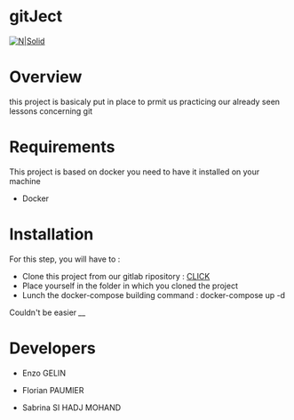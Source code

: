 # gitJect

[![N|Solid](https://cldup.com/dTxpPi9lDf.thumb.png)](https://nodesource.com/products/nsolid)

# Overview

this project is basicaly put in place to prmit us practicing our already seen lessons concerning git

# Requirements

This project is based on docker you need to have it installed on your machine

- Docker

# Installation

For this step, you will have to :

- Clone this project from our gitlab ripository : [CLICK](https://gitlab.com/enzo.gelin/gitlab_stephane)
- Place yourself in the folder in which you cloned the project
- Lunch the docker-compose building command : docker-compose up -d

Couldn't be easier _\_\__

# Developers

- Enzo GELIN

- Florian PAUMIER

- Sabrina SI HADJ MOHAND
